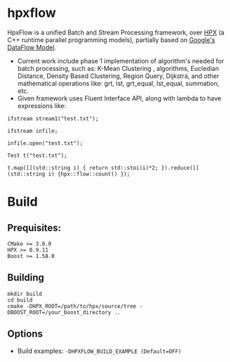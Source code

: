 # hpxflow
HpxFlow is a unified Batch and Stream Processing framework, over [HPX](https://github.com/STEllAR-GROUP/hpx) (a C++ runtime
parallel programming models), partially based on [Google's DataFlow Model](http://www.vldb.org/pvldb/vol8/p1792-Akidau.pdf).
* Current work include phase 1 implementation of algorithm's needed for batch processing, such as: K-Mean Clustering , algorithms, Eucledian Distance, Density Based Clustering, Region Query, Dijkstra, and other mathematical operations like: grt, lst, grt_equal, lst_equal, summation, etc.
* Given framework uses Fluent Interface API, along with lambda to have expressions like: 

```ifstream stream1("test.txt");```

```ifstream infile; ```

```infile.open("test.txt"); ```

```Test t("test.txt");```

```t.map([](std::string i) { return std::stoi(i)*2; }).reduce([](std::string i) {hpx::flow::count() });```

# Build

## Prequisites:

    CMake >= 3.0.0
    HPX >= 0.9.11
    Boost >= 1.58.0

## Building

    mkdir build
    cd build
    cmake -DHPX_ROOT=/path/to/hpx/source/tree -DBOOST_ROOT=/your_boost_directory ..

## Options

* Build examples:  ```-DHPXFLOW_BUILD_EXAMPLE (Default=OFF)```

